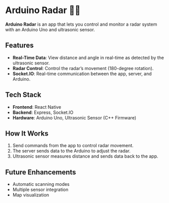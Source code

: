 # Arduino Radar 📱📡  

**Arduino Radar** is an app that lets you control and monitor a radar system with an Arduino Uno and ultrasonic sensor.

## Features  

- **Real-Time Data**: View distance and angle in real-time as detected by the ultrasonic sensor.  
- **Radar Control**: Control the radar’s movement (180-degree rotation).  
- **Socket.IO**: Real-time communication between the app, server, and Arduino.  

## Tech Stack  

- **Frontend**: React Native  
- **Backend**: Express, Socket.IO  
- **Hardware**: Arduino Uno, Ultrasonic Sensor (C++ Firmware)  

## How It Works  

1. Send commands from the app to control radar movement.  
2. The server sends data to the Arduino to adjust the radar.  
3. Ultrasonic sensor measures distance and sends data back to the app.  

## Future Enhancements  

- Automatic scanning modes  
- Multiple sensor integration  
- Map visualization

